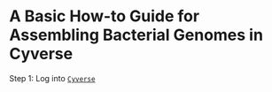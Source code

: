 # A Basic How-to Guide for Assembling Bacterial Genomes in Cyverse

Step 1: Log into [`Cyverse`](www.cyverse.org)
